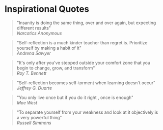 # Inspirational Quotes

> "Insanity is doing the same thing, over and over again, but expecting different results"  
> *Narcotics Anonymous*

> "Self-reflection is a much kinder teacher than regret is. Prioritize yourself by making a habit of it"  
> *Andrena Sawyer*

> "It's only after you've stepped outside your comfort zone that you begin to change, grow, and transform"  
> *Roy T. Bennett*

> "Self-reflection becomes self-torment when learning doesn't occur"  
> *Jeffrey G. Duarte*

> "You only live once but if you do it right , once is enough"  
> *Mae West*

> "To separate yourself from your weakness and look at it objectively is a very powerful thing"  
> *Russell Simmons*
